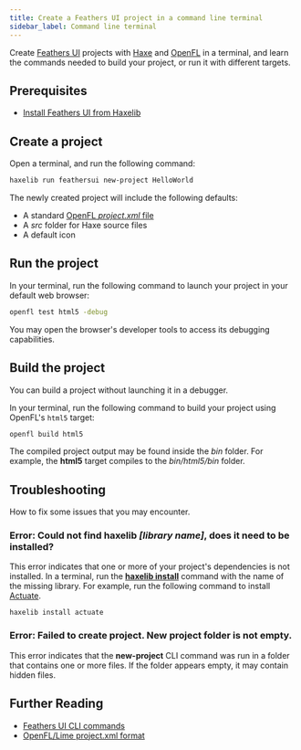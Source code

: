 ```yaml
---
title: Create a Feathers UI project in a command line terminal
sidebar_label: Command line terminal
---
```


Create [Feathers UI](/) projects with [Haxe](https://haxe.org/) and [OpenFL](https://openfl.org/) in a terminal, and learn the commands needed to build your project, or run it with different targets.

## Prerequisites

- [Install Feathers UI from Haxelib](./installation.md)

## Create a project

Open a terminal, and run the following command:

```sh
haxelib run feathersui new-project HelloWorld
```

The newly created project will include the following defaults:

- A standard [OpenFL _project.xml_ file](https://lime.openfl.org/docs/project-files/xml-format/)
- A _src_ folder for Haxe source files
- A default icon

## Run the project

In your terminal, run the following command to launch your project in your default web browser:

```sh
openfl test html5 -debug
```

You may open the browser's developer tools to access its debugging capabilities.

## Build the project

You can build a project without launching it in a debugger.

In your terminal, run the following command to build your project using OpenFL's `html5` target:

```sh
openfl build html5
```

The compiled project output may be found inside the _bin_ folder. For example, the **html5** target compiles to the _bin/html5/bin_ folder.

## Troubleshooting

How to fix some issues that you may encounter.

### Error: Could not find haxelib _[library name]_, does it need to be installed?

This error indicates that one or more of your project's dependencies is not installed. In a terminal, run the [**haxelib install**](https://lib.haxe.org/documentation/using-haxelib/#install) command with the name of the missing library. For example, run the following command to install [Actuate](https://lib.haxe.org/p/actuate/).

```
haxelib install actuate
```

### Error: Failed to create project. New project folder is not empty.

This error indicates that the **new-project** CLI command was run in a folder that contains one or more files. If the folder appears empty, it may contain hidden files.

## Further Reading

- [Feathers UI CLI commands](./cli.md)
- [OpenFL/Lime project.xml format](https://lime.openfl.org/docs/project-files/xml-format/)
